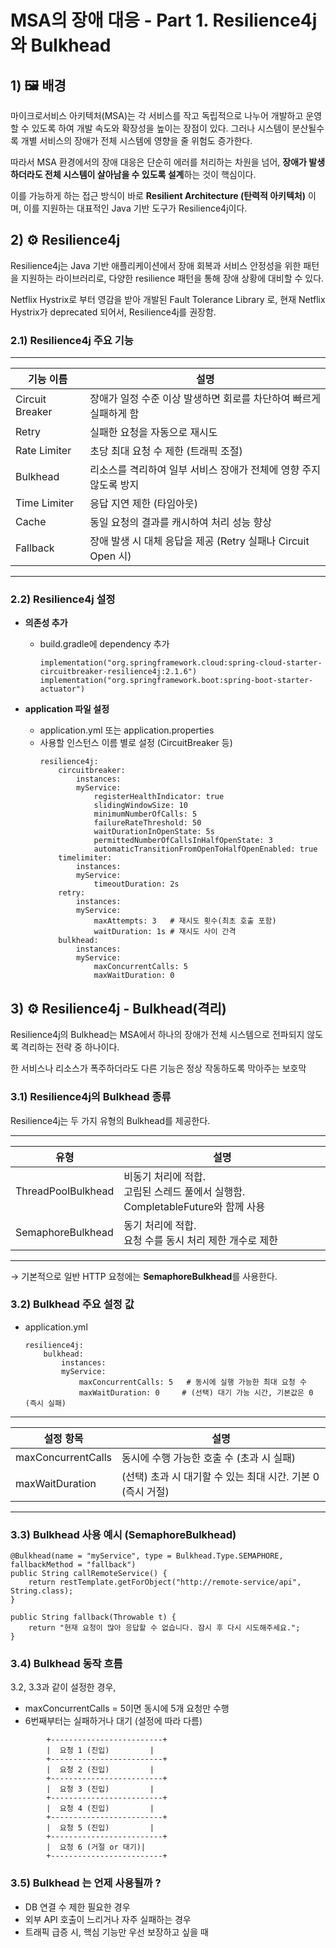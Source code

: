 # MSA의 장애 대응 - Part 1. Resilience4j와 Bulkhead
## 1) 🖼️ 배경
마이크로서비스 아키텍처(MSA)는 각 서비스를 작고 독립적으로 나누어 개발하고 운영할 수 있도록 하여 개발 속도와 확장성을 높이는 장점이 있다. 그러나 시스템이 분산될수록 개별 서비스의 장애가 전체 시스템에 영향을 줄 위험도 증가한다. 

따라서 MSA 환경에서의 장애 대응은 단순히 에러를 처리하는 차원을 넘어, **장애가 발생하더라도 전체 시스템이 살아남을 수 있도록 설계**하는 것이 핵심이다.

이를 가능하게 하는 접근 방식이 바로 **Resilient Architecture (탄력적 아키텍처)** 이며, 이를 지원하는 대표적인 Java 기반 도구가 Resilience4j이다.

## 2) ⚙️ Resilience4j
Resilience4j는 Java 기반 애플리케이션에서 장애 회복과 서비스 안정성을 위한 패턴을 지원하는 라이브러리로, 다양한 resilience 패턴을 통해 장애 상황에 대비할 수 있다.

Netflix Hystrix로 부터 영감을 받아 개발된 Fault Tolerance Library 로, 현재 Netflix Hystrix가 deprecated 되어서, Resilience4j를 권장함.

### 2.1) Resilience4j 주요 기능
---------------
| 기능 이름 | 설명 |
---------|------
Circuit Breaker | 장애가 일정 수준 이상 발생하면 회로를 차단하여 빠르게 실패하게 함
Retry | 실패한 요청을 자동으로 재시도
Rate Limiter | 초당 최대 요청 수 제한 (트래픽 조절)
Bulkhead | 리소스를 격리하여 일부 서비스 장애가 전체에 영향 주지 않도록 방지
Time Limiter | 응답 지연 제한 (타임아웃)
Cache | 동일 요청의 결과를 캐시하여 처리 성능 향상
Fallback | 장애 발생 시 대체 응답을 제공 (Retry 실패나 Circuit Open 시)
-------

### 2.2) Resilience4j 설정
- **의존성 추가**
  - build.gradle에 dependency 추가
    ```
    implementation("org.springframework.cloud:spring-cloud-starter-circuitbreaker-resilience4j:2.1.6")
    implementation("org.springframework.boot:spring-boot-starter-actuator")
    ```

- **application 파일 설정**
  - application.yml 또는 application.properties
  - 사용할 인스턴스 이름 별로 설정 (CircuitBreaker 등)
    ```
    resilience4j:
        circuitbreaker:
            instances:
            myService:
                registerHealthIndicator: true
                slidingWindowSize: 10
                minimumNumberOfCalls: 5
                failureRateThreshold: 50 
                waitDurationInOpenState: 5s
                permittedNumberOfCallsInHalfOpenState: 3
                automaticTransitionFromOpenToHalfOpenEnabled: true
        timelimiter:
            instances:
            myService:
                timeoutDuration: 2s
        retry:
            instances:
            myService:
                maxAttempts: 3   # 재시도 횟수(최초 호출 포함)
                waitDuration: 1s # 재시도 사이 간격
        bulkhead:
            instances:
            myService:
                maxConcurrentCalls: 5
                maxWaitDuration: 0
    ```

## 3) ⚙️ Resilience4j - Bulkhead(격리)
Resilience4j의 Bulkhead는 MSA에서 하나의 장애가 전체 시스템으로 전파되지 않도록 격리하는 전략 중 하나이다. 

한 서비스나 리소스가 폭주하더라도 다른 기능은 정상 작동하도록 막아주는 보호막

### 3.1) Resilience4j의 Bulkhead 종류

Resilience4j는 두 가지 유형의 Bulkhead를 제공한다. 

---------------
유형 | 설명
---|---
ThreadPoolBulkhead | 비동기 처리에 적합. <br>고립된 스레드 풀에서 실행함. CompletableFuture와 함께 사용
SemaphoreBulkhead | 동기 처리에 적합. <br> 요청 수를 동시 처리 제한 개수로 제한
---------------

→ 기본적으로 일반 HTTP 요청에는 **SemaphoreBulkhead**를 사용한다.

### 3.2) Bulkhead 주요 설정 값
- application.yml
    ```
    resilience4j:
        bulkhead:
            instances:
            myService:
                maxConcurrentCalls: 5   # 동시에 실행 가능한 최대 요청 수
                maxWaitDuration: 0     # (선택) 대기 가능 시간, 기본값은 0 (즉시 실패)
    ```


---------------
설정 항목 | 설명
---|---
maxConcurrentCalls | 동시에 수행 가능한 호출 수 (초과 시 실패)
maxWaitDuration | (선택) 초과 시 대기할 수 있는 최대 시간. 기본 0 (즉시 거절)
---------------

### 3.3) Bulkhead 사용 예시 (SemaphoreBulkhead)

```
@Bulkhead(name = "myService", type = Bulkhead.Type.SEMAPHORE, fallbackMethod = "fallback")
public String callRemoteService() {
    return restTemplate.getForObject("http://remote-service/api", String.class);
}

public String fallback(Throwable t) {
    return "현재 요청이 많아 응답할 수 없습니다. 잠시 후 다시 시도해주세요.";
}
```

### 3.4) Bulkhead 동작 흐름
3.2, 3.3과 같이 설정한 경우, 
- maxConcurrentCalls = 5이면 동시에 5개 요청만 수행
- 6번째부터는 실패하거나 대기 (설정에 따라 다름)
```
        +-------------------------+
        |  요청 1 (진입)         |
        +-------------------------+
        |  요청 2 (진입)         |
        +-------------------------+
        |  요청 3 (진입)         |
        +-------------------------+
        |  요청 4 (진입)         |
        +-------------------------+
        |  요청 5 (진입)         |
        +-------------------------+
        |  요청 6 (거절 or 대기)|
        +-------------------------+
```

### 3.5) Bulkhead 는 언제 사용될까 ?

- DB 연결 수 제한 필요한 경우
- 외부 API 호출이 느리거나 자주 실패하는 경우
- 트래픽 급증 시, 핵심 기능만 우선 보장하고 싶을 때